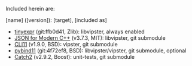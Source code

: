 Included herein are:

[name] ([version]): [target], [included as]
- [tinyexpr](https://github.com/codeplea/tinyexpr) (git:ffb0d41, Zlib): libvipster, always enabled
- [JSON for Modern C++](https://github.com/nlohmann/json) (v3.7.3, MIT): libvipster, git submodule
- [CLI11](https://github.com/CLIUtils/CLI11) (v1.9.0, BSD): vipster, git submodule
- [pybind11](https://github.com/pybind/pybind11) (git:4f72ef8, BSD): libvipster/vipster, git submodule, optional
- [Catch2](https://github.com/catchorg/Catch2) (v2.9.2, Boost): unit-tests, git submodule
